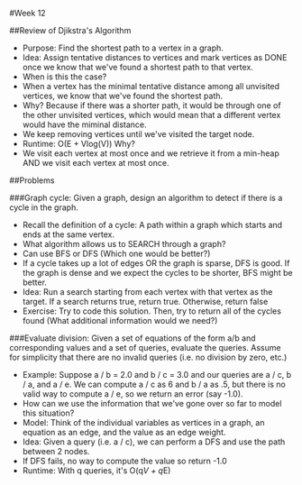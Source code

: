 #Week 12

##Review of Djikstra's Algorithm
- Purpose: Find the shortest path to a vertex in a graph.
- Idea: Assign tentative distances to vertices and mark vertices as DONE once we know that we've found a shortest path to that vertex.
- When is this the case?
- When a vertex has the minimal tentative distance among all unvisited vertices, we know that we've found the shortest path.
- Why? Because if there was a shorter path, it would be through one of the other unvisited vertices, which would mean that a different vertex would have the miminal distance.
- We keep removing vertices until we've visited the target node.
- Runtime: O(E + Vlog(V)) Why?
- We visit each vertex at most once and we retrieve it from a min-heap AND we visit each vertex at most once.

##Problems

###Graph cycle: Given a graph, design an algorithm to detect if there is a cycle in the graph.
- Recall the definition of a cycle: A path within a graph which starts and ends at the same vertex.
- What algorithm allows us to SEARCH through a graph?
- Can use BFS or DFS (Which one would be better?)
- If a cycle takes up a lot of edges OR the graph is sparse, DFS is good. If the graph is dense and we expect the cycles to be shorter, BFS might be better.
- Idea: Run a search starting from each vertex with that vertex as the target. If a search returns true, return true. Otherwise, return false
- Exercise: Try to code this solution. Then, try to return all of the cycles found (What additional information would we need?)

###Evaluate division: Given a set of equations of the form a/b and corresponding values and a set of queries, evaluate the queries. Assume for simplicity that there are no invalid queries (i.e. no division by zero, etc.)
- Example: Suppose a / b = 2.0 and b / c = 3.0 and our queries are a / c, b / a, and a / e. We can compute a / c as 6 and b / a as .5, but there is no valid way to compute a / e, so we return an error (say -1.0).
- How can we use the information that we've gone over so far to model this situation?
- Model: Think of the individual variables as vertices in a graph, an equation as an edge, and the value as an edge weight.
- Idea: Given a query (i.e. a / c), we can perform a DFS and use the path between 2 nodes.
- If DFS fails, no way to compute the value so return -1.0
- Runtime: With q queries, it's O(q*V + q*E)
